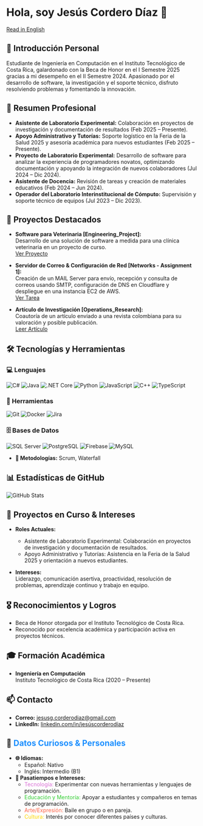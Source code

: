 # Hola, soy Jesús Cordero Díaz 👋

[Read in English](README_en.md)

## 👤 Introducción Personal
Estudiante de Ingeniería en Computación en el Instituto Tecnológico de Costa Rica, galardonado con la Beca de Honor en el I Semestre 2025 gracias a mi desempeño en el II Semestre 2024. Apasionado por el desarrollo de software, la investigación y el soporte técnico, disfruto resolviendo problemas y fomentando la innovación.

## 💼 Resumen Profesional
- **Asistente de Laboratorio Experimental:** Colaboración en proyectos de investigación y documentación de resultados (Feb 2025 – Presente).
- **Apoyo Administrativo y Tutorías:** Soporte logístico en la Feria de la Salud 2025 y asesoría académica para nuevos estudiantes (Feb 2025 – Presente).
- **Proyecto de Laboratorio Experimental:** Desarrollo de software para analizar la experiencia de programadores novatos, optimizando documentación y apoyando la integración de nuevos colaboradores (Jul 2024 – Dic 2024).
- **Asistente de Docencia:** Revisión de tareas y creación de materiales educativos (Feb 2024 – Jun 2024).
- **Operador del Laboratorio Interinstitucional de Cómputo:** Supervisión y soporte técnico de equipos (Jul 2023 – Dic 2023).

## 🚀 Proyectos Destacados
- **Software para Veterinaria [Engineering_Project]:**  
  Desarrollo de una solución de software a medida para una clínica veterinaria en un proyecto de curso.  
  [Ver Proyecto](https://github.com/jesusgcd/Engineering_Project)
  
- **Servidor de Correo & Configuración de Red [Networks - Assignment 1]:**  
  Creación de un MAIL Server para envío, recepción y consulta de correos usando SMTP, configuración de DNS en Cloudflare y despliegue en una instancia EC2 de AWS.  
  [Ver Tarea](https://github.com/jesusgcd/Networks/tree/master/Assignments/Assignment_1)
  
- **Artículo de Investigación [Operations_Research]:**  
  Coautoría de un artículo enviado a una revista colombiana para su valoración y posible publicación.  
  [Leer Artículo](https://github.com/jesusgcd/Operations_Research/blob/master/Projects/Project_2/Carvajal_Rojas_Cordero.pdf)

## 🛠️ Tecnologías y Herramientas

### 💻 Lenguajes
![C#](https://img.shields.io/badge/C%23-%23239120.svg?style=flat&logo=c-sharp&logoColor=white)
![Java](https://img.shields.io/badge/Java-%23ED8B00.svg?style=flat&logo=openjdk&logoColor=white)
![.NET Core](https://img.shields.io/badge/.NET%20Core-%23512BD4.svg?style=flat&logo=dot-net&logoColor=white)
![Python](https://img.shields.io/badge/Python-%233776AB.svg?style=flat&logo=python&logoColor=white)
![JavaScript](https://img.shields.io/badge/JavaScript-%23F7DF1E.svg?style=flat&logo=javascript&logoColor=black)
![C++](https://img.shields.io/badge/C++-%2300599C.svg?style=flat&logo=c%2B%2B&logoColor=white)
![TypeScript](https://img.shields.io/badge/TypeScript-3178C6.svg?style=flat&logo=typescript&logoColor=white)

### 🔧 Herramientas
![Git](https://img.shields.io/badge/Git-%23F05032.svg?style=flat&logo=git&logoColor=white)
![Docker](https://img.shields.io/badge/Docker-%230db7ed.svg?style=flat&logo=docker&logoColor=white)
![Jira](https://img.shields.io/badge/Jira-%230A0FFF.svg?style=flat&logo=jira&logoColor=white)

### 🗄 Bases de Datos
![SQL Server](https://img.shields.io/badge/SQL%20Server-%23CC2927.svg?style=flat&logo=microsoft-sql-server&logoColor=white)
![PostgreSQL](https://img.shields.io/badge/PostgreSQL-336791.svg?style=flat&logo=postgresql&logoColor=white)
![Firebase](https://img.shields.io/badge/Firebase-FFCA28.svg?style=flat&logo=firebase&logoColor=black)
![MySQL](https://img.shields.io/badge/MySQL-%234479A1.svg?style=flat&logo=mysql&logoColor=white)

- **🧩 Metodologías:** Scrum, Waterfall

## 📊 Estadísticas de GitHub
![GitHub Stats](https://github-readme-stats.vercel.app/api?username=jesusgcd&show_icons=true&theme=default)

## 🔭 Proyectos en Curso & Intereses
- **Roles Actuales:**  
  - Asistente de Laboratorio Experimental: Colaboración en proyectos de investigación y documentación de resultados.  
  - Apoyo Administrativo y Tutorías: Asistencia en la Feria de la Salud 2025 y orientación a nuevos estudiantes.
  
- **Intereses:**  
  Liderazgo, comunicación asertiva, proactividad, resolución de problemas, aprendizaje continuo y trabajo en equipo.

## 🎖 Reconocimientos y Logros
- Beca de Honor otorgada por el Instituto Tecnológico de Costa Rica.
- Reconocido por excelencia académica y participación activa en proyectos técnicos.

## 🎓 Formación Académica
- **Ingeniería en Computación**  
  Instituto Tecnológico de Costa Rica (2020 – Presente)

## 📫 Contacto
- **Correo:** [jesusg.corderodiaz@gmail.com](mailto:jesusg.corderodiaz@gmail.com)
- **LinkedIn:** [linkedin.com/in/jesúscorderodíaz](https://linkedin.com/in/jes%C3%BAs-corderod%C3%ADaz)

## 🎲 <span style="color:#1E90FF">Datos Curiosos & Personales</span>
- **🌐 Idiomas:**  
  - Español: Nativo  
  - Inglés: Intermedio (B1)
- **🎨 Pasatiempos e Intereses:**  
  - <span style="color:#DA70D6">Tecnología:</span> Experimentar con nuevas herramientas y lenguajes de programación.  
  - <span style="color:#32CD32">Educación y Mentoría:</span> Apoyar a estudiantes y compañeros en temas de programación.  
  - <span style="color:#FF6347">Arte/Expresión:</span> Baile en grupo o en pareja.  
  - <span style="color:#FFD700">Cultura:</span> Interés por conocer diferentes países y culturas.
